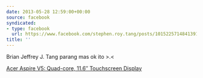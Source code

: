 ```yaml
---
date: 2013-05-28 12:59:00+00:00
source: facebook
syndicated:
- type: facebook
  url: https://www.facebook.com/stephen.roy.tang/posts/10152257148413912
title: ''
---
```


Brian Jeffrey J. Tang parang mas ok ito >.<

[Acer Aspire V5: Quad-core, 11.6″ Touchscreen Display](http://www.yugatech.com/personal-computing/acer-outs-aspire-v5-quad-core-with-11-6-touchscreen-display/)